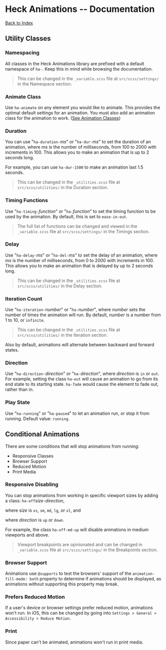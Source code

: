 # Heck Animations -- Documentation
  [Back to Index](../readme.md)

## Utility Classes

### Namespacing
All classes in the Heck Animations library are prefixed with a default namespace of `ha-`. 
Keep this in mind while browsing the documentation.

> This can be changed in the `_variable.scss` file at `src/scss/settings/` in the Namespace section.

### Animate Class
Use `ha-animate` on any element you would like to animate. This provides the optimal default settings for an animation.
You must also add an animation class for the animation to work. ([See Animation Classes](../animations/readme.md))

### Duration
You can use "`ha-duration-`*ms*" or "`ha-dur-`*ms*" to set the duration of an animation, where *ms* is the number of milliseconds, from 100 to 2000 with increments in 100. This allows you to make an animation that is up to 2 seconds long. 

For example, you can use `ha-dur-1500` to make an animation last 1.5 seconds.

> This can be changed in the `_utilities.scss` file at `src/scss/utilities/` in the Duration section.

### Timing Functions
Use "`ha-timing-`*function*" or "`ha-`*function*" to set the timing function to be used by the animation. By default, this is set to `ease-in-out`.

> The full list of functions can be changed and viewed in the `_variable.scss` file at `src/scss/settings/` in the Timings section.

### Delay
Use "`ha-delay-`*ms*" or "`ha-del-`*ms*" to set the delay of an animation, where *ms* is the number of milliseconds, from 0 to 2000 with increments in 100. This allows you to make an animation that is delayed by up to 2 seconds long. 

> This can be changed in the `_utilities.scss` file at `src/scss/utilities/` in the Delay section.

### Iteration Count
Use "`ha-iteration-`*number*" or "`ha-`*number*", where *number* sets the number of times the animation will run. By default, *number* is a number from 1 to 10, or `infinite`. 

> This can be changed in the `_utilities.scss` file at `src/scss/utilities/` in the Iteration section.

Also by default, animations will alternate between backward and forward states.

### Direction
Use "`ha-direction-`*direction*" or "`ha-`*direction*", where *direction* is `in` or `out`. 
For example, setting the class `ha-out` will cause an animation to go from its end state to its starting state. `ha-fade` would cause the element to fade out, rather than in.

### Play State
Use "`ha-running`" or "`ha-paused`" to let an animation run, or stop it from running. Default value: `running`.

## Conditional Animations
There are some conditions that will stop animations from running:
- Responsive Classes
- Browser Support
- Reduced Motion
- Print Media

### Responsive Disabling
You can stop animations from working in specific viewport sizes by adding a class: `ha-off`*size*-*direction*, 

where *size* is `xs`, `sm`, `md`, `lg`, or `xl`, and

where *direction* is `up` or `down`. 

For example, the class `ha-off-md-up` will disable animations in medium viewports and above.

> Viewport breakpoints are opinionated and can be changed in `_variable.scss` file at `src/scss/settings/` in the Breakpoints section.

### Browser Support
Animations use `@supports` to test the browsers' support of the `animation-fill-mode: both` property to determine if animations should be displayed, as animations without supporting this property may break.

### Prefers Reduced Motion
If a user's device or browser settings prefer reduced motion, animations won't run.
In iOS, this can be changed by going into `Settings > General > Accessibility > Reduce Motion`.

### Print
Since paper can't be animated, animations won't run in print media.
